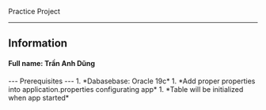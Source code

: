 <a>Practice Project</a>

---
<h2>Information</h2>
<h4>Full name: Trần Anh Dũng</h4>
---
<a>Prerequisites</a>
---
1. *Dabasebase: Oracle 19c*
1. *Add proper properties into application.properties configurating app*
1. *Table will be initialized when app started*


